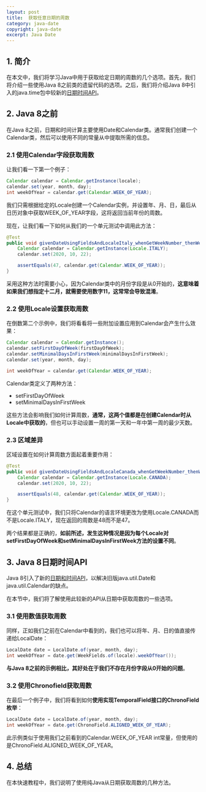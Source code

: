 ```yaml
---
layout: post
title:  获取任意日期的周数
category: java-date
copyright: java-date
excerpt: Java Date
---
```


## 1. 简介

在本文中，我们将学习Java中用于获取给定日期的周数的几个选项。首先，我们将介绍一些使用Java 8之前类的遗留代码的选项。之后，我们将介绍Java 8中引入的java.time包中较新的[日期时间API](https://www.baeldung.com/java-8-date-time-intro)。

## 2. Java 8之前

在Java 8之前，日期和时间计算主要使用Date和Calendar类。通常我们创建一个Calendar类，然后可以使用不同的常量从中提取所需的信息。

### 2.1 使用Calendar字段获取周数

让我们看一下第一个例子：

```java
Calendar calendar = Calendar.getInstance(locale); 
calendar.set(year, month, day); 
int weekOfYear = calendar.get(Calendar.WEEK_OF_YEAR);
```

我们只需根据给定的Locale创建一个Calendar实例，并设置年、月、日，最后从日历对象中获取WEEK_OF_YEAR字段，这将返回当前年份的周数。

现在，让我们看一下如何从我们的一个单元测试中调用此方法：

```java
@Test
public void givenDateUsingFieldsAndLocaleItaly_whenGetWeekNumber_thenWeekIsReturnedCorrectly() {
    Calendar calendar = Calendar.getInstance(Locale.ITALY);
    calendar.set(2020, 10, 22);

    assertEquals(47, calendar.get(Calendar.WEEK_OF_YEAR));
}
```

采用这种方法时需要小心，因为Calendar类中的月份字段是从0开始的，**这意味着如果我们想指定十二月，就需要使用数字11，这常常会导致混淆**。

### 2.2 使用Locale设置获取周数

在倒数第二个示例中，我们将看看将一些附加设置应用到Calendar会产生什么效果：

```java
Calendar calendar = Calendar.getInstance();
calendar.setFirstDayOfWeek(firstDayOfWeek);
calendar.setMinimalDaysInFirstWeek(minimalDaysInFirstWeek);
calendar.set(year, month, day);

int weekOfYear = calendar.get(Calendar.WEEK_OF_YEAR);
```

Calendar类定义了两种方法：

- setFirstDayOfWeek
- setMinimalDaysInFirstWeek

这些方法会影响我们如何计算周数，**通常，这两个值都是在创建Calendar时从Locale中获取的**，但也可以手动设置一周的第一天和一年中第一周的最少天数。

### 2.3 区域差异

区域设置在如何计算周数方面起着重要作用：

```java
@Test
public void givenDateUsingFieldsAndLocaleCanada_whenGetWeekNumber_thenWeekIsReturnedCorrectly() {
    Calendar calendar = Calendar.getInstance(Locale.CANADA);
    calendar.set(2020, 10, 22);

    assertEquals(48, calendar.get(Calendar.WEEK_OF_YEAR));
}
```

在这个单元测试中，我们只将Calendar的语言环境更改为使用Locale.CANADA而不是Locale.ITALY，现在返回的周数是48而不是47。

两个结果都是正确的，**如前所述，发生这种情况是因为每个Locale对setFirstDayOfWeek和setMinimalDaysInFirstWeek方法的设置不同**。

## 3. Java 8日期时间API

Java 8引入了新的[日期和时间API](https://www.baeldung.com/java-8-date-time-intro)，以解决旧版java.util.Date和 java.util.Calendar的缺点。

在本节中，我们将了解使用此较新的API从日期中获取周数的一些选项。

### 3.1 使用数值获取周数

同样，正如我们之前在Calendar中看到的，我们也可以将年、月、日的值直接传递给LocalDate：

```java
LocalDate date = LocalDate.of(year, month, day);
int weekOfYear = date.get(WeekFields.of(locale).weekOfYear());
```

**与Java 8之前的示例相比，其好处在于我们不存在月份字段从0开始的问题**。

### 3.2 使用Chronofield获取周数

在最后一个例子中，我们将看到如何**使用实现TemporalField接口的ChronoField枚举**：

```java
LocalDate date = LocalDate.of(year, month, day);
int weekOfYear = date.get(ChronoField.ALIGNED_WEEK_OF_YEAR);
```

此示例类似于使用我们之前看到的Calendar.WEEK_OF_YEAR int常量，但使用的是ChronoField.ALIGNED_WEEK_OF_YEAR。

## 4. 总结

在本快速教程中，我们说明了使用纯Java从日期获取周数的几种方法。